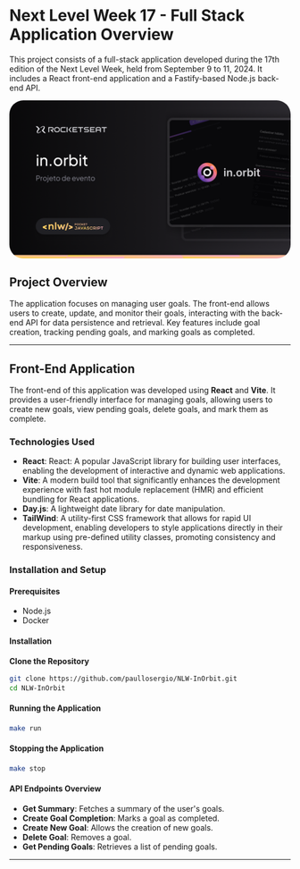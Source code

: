 # Next Level Week 17 - Full Stack Application Overview

This project consists of a full-stack application developed during the 17th edition of the Next Level Week, held from September 9 to 11, 2024. It includes a React front-end application and a Fastify-based Node.js back-end API.

<div style="display: flex; with: auto; gap: 16px; justify-content: center">
    <img src="./web/src/assets/thumbnail.png" style="display: flex; with: 'auto'; border-radius:25px"/>
</div>

## Project Overview

The application focuses on managing user goals. The front-end allows users to create, update, and monitor their goals, interacting with the back-end API for data persistence and retrieval. Key features include goal creation, tracking pending goals, and marking goals as completed.

---

## Front-End Application

The front-end of this application was developed using **React** and **Vite**. It provides a user-friendly interface for managing goals, allowing users to create new goals, view pending goals, delete goals, and mark them as complete.

### Technologies Used

- **React**: React: A popular JavaScript library for building user interfaces, enabling the development of interactive and dynamic web applications.
- **Vite**: A modern build tool that significantly enhances the development experience with fast hot module replacement (HMR) and efficient bundling for React applications.
- **Day.js**: A lightweight date library for date manipulation.
- **TailWind**: A utility-first CSS framework that allows for rapid UI development, enabling developers to style applications directly in their markup using pre-defined utility classes, promoting consistency and responsiveness.

### Installation and Setup

#### Prerequisites

- Node.js
- Docker

#### Installation

**Clone the Repository**

   ```bash
   git clone https://github.com/paullosergio/NLW-InOrbit.git
   cd NLW-InOrbit
   ```


#### Running the Application

   ```bash
  make run
   ```

#### Stopping the Application
   ```bash
  make stop
   ```

#### API Endpoints Overview

- **Get Summary**: Fetches a summary of the user's goals.
- **Create Goal Completion**: Marks a goal as completed.
- **Create New Goal**: Allows the creation of new goals.
- **Delete Goal**: Removes a goal.
- **Get Pending Goals**: Retrieves a list of pending goals.
---